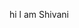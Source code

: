 hi l am Shivani

<!---
Shivani1509706/Shivani1509706 is a ✨ special ✨ repository because its `README.md` (this file) appears on your GitHub profile.
You can click the Preview link to take a look at your changes.
--->
